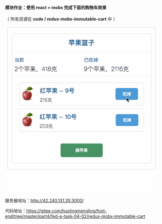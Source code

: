 #### 模块作业：使用 react + mobx 完成下面的购物车效果

（ 所有资源在 **code / redux-mobx-immutable-cart** 中 ）

![img](images/demo.gif)

服务器地址：http://42.240.131.35:3000/

代码地址：https://gitee.com/huolingmengling/font-end/tree/master/part4/fed-e-task-04-02/redux-mobx-immutable-cart

